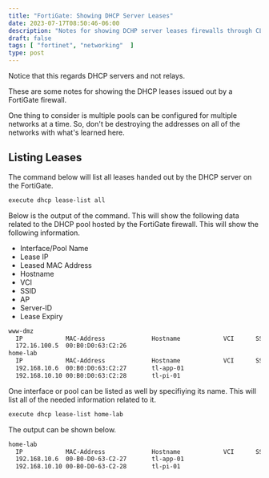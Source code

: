```yaml
---
title: "FortiGate: Showing DHCP Server Leases"
date: 2023-07-17T08:50:46-06:00
description: "Notes for showing DCHP server leases firewalls through CLI."
draft: false
tags: [ "fortinet", "networking"  ]
type: post
---
```


Notice that this regards DHCP servers and not relays. 

These are some notes for showing the DHCP leases issued out by a
FortiGate firewall.

One thing to consider is multiple pools can be configured for multiple
networks at a time. So, don't be destroying the addresses on all of the
networks with what's learned here.

## Listing Leases

The command below will list all leases handed out by the DHCP server on
the FortiGate.

```sh
execute dhcp lease-list all
``` 

Below is the output of the command. This will show the following data
related to the DHCP pool hosted by the FortiGate firewall. This will
show the following information.

- Interface/Pool Name
- Lease IP
- Leased MAC Address
- Hostname
- VCI
- SSID
- AP
- Server-ID
- Lease Expiry

```sh
www-dmz
  IP            MAC-Address             Hostname            VCI      SSID                AP                 SERVER-ID           Expiry
  172.16.100.5  00:B0:D0:63:C2:26                                                                           1                   Mon Jul 24 12:11:45 2023
home-lab
  IP            MAC-Address             Hostname            VCI      SSID                AP                 SERVER-ID           Expiry
  192.168.10.6  00:B0:D0:63:C2:27       tl-app-01                                                           2                   Mon Jul 24 04:09:31 2023
  192.168.10.10 00:B0:D0:63:C2:28       tl-pi-01                                                            2                   Mon Jul 24 10:52:48 2023

```

One interface or pool can be listed as well by specifiying its name.
This will list all of the needed information related to it.

```sh
execute dhcp lease-list home-lab
```

The output can be shown below.

```sh
home-lab
  IP            MAC-Address             Hostname            VCI      SSID                AP                 SERVER-ID           Expiry
  192.168.10.6  00-B0-D0-63-C2-27       tl-app-01                                                           2                   Mon Jul 24 04:09:31 2023
  192.168.10.10 00-B0-D0-63-C2-28       tl-pi-01                                                            2                   Mon Jul 24 10:52:48 2023
```


